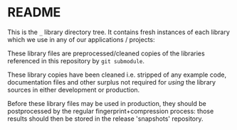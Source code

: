 README
======

This is the `_` library directory tree. It contains fresh instances of each library which we use
in any of our applications / projects:

These library files are preprocessed/cleaned copies of the libraries referenced in this repository
by `git submodule`.

These library copies have been cleaned i.e. stripped of any example code, documentation files and
other surplus not required for *using* the library sources in either development or production.

Before these library files may be used in production, they should be postprocessed by the
regular fingerprint+compression process: those results should then be stored in the release
'snapshots' repository.
